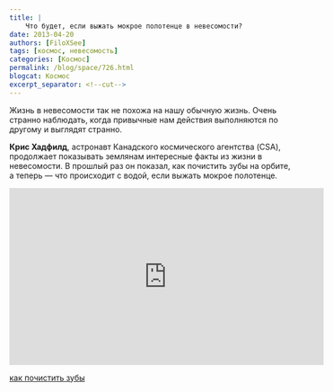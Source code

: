 ```yaml
---
title: |
    Что будет, если выжать мокрое полотенце в невесомости?
date: 2013-04-20
authors: [FiloXSee]
tags: [космос, невесомость]
categories: [Космос]
permalink: /blog/space/726.html
blogcat: Космос
excerpt_separator: <!--cut-->
---
```


Жизнь в невесомости так не похожа на нашу обычную жизнь. Очень странно наблюдать, когда привычные нам действия выполняются по другому и выглядят странно.

**Крис Хадфилд**, астронавт Канадского космического агентства (CSA), продолжает показывать землянам интересные факты из жизни в невесомости. В прошлый раз он показал, как почистить зубы на орбите, а теперь — что происходит с водой, если выжать мокрое полотенце.

<iframe width="560" height="315" src="http://www.youtube.com/embed/lMtXfwk7PXg" frameborder="0" allowfullscreen></iframe>

<!--cut-->

[как почистить зубы](http://itw66.ru/blog/space/725.html)